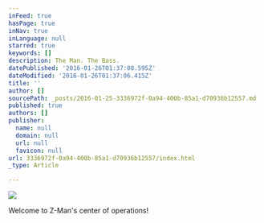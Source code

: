 ```yaml
---
inFeed: true
hasPage: true
inNav: true
inLanguage: null
starred: true
keywords: []
description: The Man. The Bass.
datePublished: '2016-01-26T01:37:08.595Z'
dateModified: '2016-01-26T01:37:06.415Z'
title: ''
author: []
sourcePath: _posts/2016-01-25-3336972f-0a94-400b-85a1-d70936b12557.md
published: true
authors: []
publisher:
  name: null
  domain: null
  url: null
  favicon: null
url: 3336972f-0a94-400b-85a1-d70936b12557/index.html
_type: Article

---
```

![](https://s3-us-west-2.amazonaws.com/the-grid-img/p/628ddef479e32f42593d4cbec46e4ef67a6aac16.jpg)

Welcome to Z-Man's center of operations!